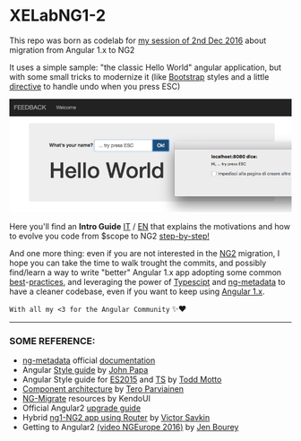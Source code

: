 # XELabNG1-2

This repo was born as codelab for [my session of 2nd Dec 2016](http://www.xedotnet.org/eventi/lab-angular-1-to-2-lab/) about migration from Angular 1.x to NG2

It uses a simple sample: "the classic Hello World" angular application, but with some small tricks to modernize it 
(like [Bootstrap](http://getbootstrap.com/css/) styles and a little [directive](https://github.com/dmorosinotto/XELabNG1-2/blob/0-basics/src/app.js#L33-L55) to handle undo when you press ESC)

![Running the app: classic Hello World + ESC](docs/image.png)

Here you'll find an **Intro Guide** [IT](docs/IT/ATeam.md) / [EN](docs/EN/ATeam.md) 
that explains the motivations and how to evolve you code from $scope to NG2 [step-by-step!](https://github.com/dmorosinotto/XELabNG1-2/commits/ng2) 
 
And one more thing: even if you are not interested in the [NG2](https://angular.io/) migration, 
I hope you can take the time to walk trought the commits, and possibly find/learn a way to write "better" Angular 1.x app adopting 
 some common [best](https://github.com/johnpapa/angular-styleguide/blob/master/a1/README.md)-[practices](https://github.com/toddmotto/angular-styleguide), 
 and leveraging the power of [Typescipt](https://www.typescriptlang.org/) and [ng-metadata](https://github.com/ngParty/ng-metadata) 
 to have a cleaner codebase, even if you want to keep using [Angular 1.x](https://angularjs.org/).

`With all my <3 for the Angular Community` :sparkles::heart:

---

### SOME REFERENCE:
- [ng-metadata](https://github.com/ngParty/ng-metadata) official [documentation](https://hotell.gitbooks.io/ng-metadata/content/)
- Angular [Style guide](https://github.com/johnpapa/angular-styleguide/blob/master/a1/README.md) by [John Papa](https://twitter.com/John_Papa)
- Angular Style guide for [ES2015](https://github.com/toddmotto/angular-styleguide) and [TS](https://github.com/toddmotto/angular-styleguide/tree/master/typescript) by [Todd Motto](https://twitter.com/toddmotto)
- [Component architecture](https://teropa.info/blog/2015/10/18/refactoring-angular-apps-to-components.html) by [Tero Parviainen](https://twitter.com/teropa)
- [NG-Migrate](http://ngmigrate.telerik.com/) resources by KendoUI
- Official Angular2 [upgrade guide](https://angular.io/docs/ts/latest/guide/upgrade.html)
- Hybrid [ng1-NG2 app using Router](https://vsavkin.com/migrating-angular-1-applications-to-angular-2-in-5-simple-steps-40621800a25b#.ed3zf840d) by [Victor Savkin](https://twitter.com/victorsavkin)
- Getting to Angular2 [(video NGEurope 2016)](https://www.youtube.com/watch?v=2b-tEis9k4M) by [Jen Bourey](https://twitter.com/jbourey)
